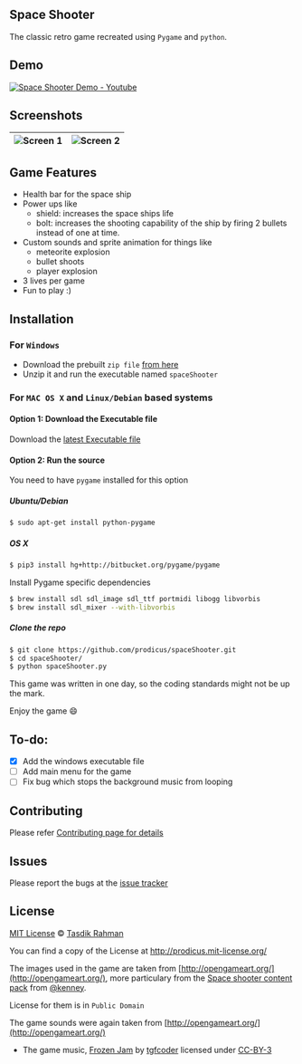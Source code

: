 ## Space Shooter

The classic retro game recreated using `Pygame` and `python`.

## Demo

[![Space Shooter Demo - Youtube](http://i.imgur.com/bHjlJfG.jpg)](https://www.youtube.com/watch?v=o99zpLsM-ZI)

## Screenshots

| ![Screen 1](http://i.imgur.com/I5mTBFB.png) | ![Screen 2](http://i.imgur.com/4OgIByR.png) |
|---------------------------------------------|---------------------------------------------|

## Game Features

- Health bar for the space ship
- Power ups like
  - shield: increases the space ships life
  - bolt: increases the shooting capability of the ship by firing 2 bullets instead of one at time.
- Custom sounds and sprite animation for things like
  - meteorite explosion
  - bullet shoots
  - player explosion
- 3 lives per game
- Fun to play :)

## Installation

### For `Windows`

- Download the prebuilt `zip file` [from here](https://github.com/prodicus/spaceShooter/releases/download/v0.0.1/windows_exe.zip)
- Unzip it and run the executable named `spaceShooter`

### For `MAC OS X` and `Linux/Debian` based systems

#### Option 1: Download the Executable file

Download the [latest Executable file](https://github.com/prodicus/vocabulary/releases/latest) 

#### Option 2: Run the source

You need to have `pygame` installed for this option

##### Ubuntu/Debian

```bash
$ sudo apt-get install python-pygame
```

##### OS X

```bash
$ pip3 install hg+http://bitbucket.org/pygame/pygame
```

Install Pygame specific dependencies

```bash
$ brew install sdl sdl_image sdl_ttf portmidi libogg libvorbis
$ brew install sdl_mixer --with-libvorbis
```

##### Clone the repo

```bash
$ git clone https://github.com/prodicus/spaceShooter.git
$ cd spaceShooter/
$ python spaceShooter.py
```

This game was written in one day, so the coding standards might not be up the mark.

Enjoy the game :smile:

## To-do:

- [x] Add the windows executable file
- [ ] Add main menu for the game
- [ ] Fix bug which stops the background music from looping 

## Contributing

Please refer [Contributing page for details](https://github.com/prodicus/spaceShooter/blob/master/CONTRIBUTING.rst)

## Issues

Please report the bugs at the [issue tracker](https://github.com/prodicus/spaceShooter/issues)

## License

[MIT License](http://prodicus.mit-license.org) © [Tasdik Rahman](http://tasdikrahman.me)

You can find a copy of the License at http://prodicus.mit-license.org/

The images used in the game are taken from [http://opengameart.org/](http://opengameart.org/), more particulary from the [Space shooter content pack](http://opengameart.org/content/space-shooter-redux) from [@kenney](http://opengameart.org/users/kenney).

License for them is in `Public Domain`

The game sounds were again taken from [http://opengameart.org/](http://opengameart.org/)

- The game music, [Frozen Jam](http://opengameart.org/content/frozen-jam-seamless-loop) by [tgfcoder](https://twitter.com/tgfcoder) licensed under [CC-BY-3](http://creativecommons.org/licenses/by/3.0/)
